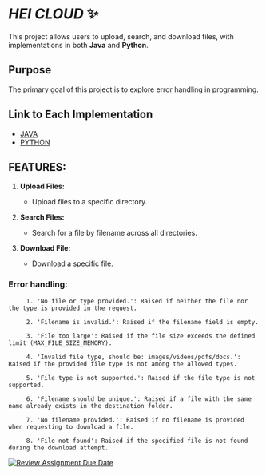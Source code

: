 # _HEI CLOUD_ :sparkles:

This project allows users to upload, search, and download files, with implementations in both **Java** and **Python**.

## Purpose 

The primary goal of this project is to explore error handling in programming.

## Link to Each Implementation

- [JAVA](https://github.com/hei-school/cc-hei-hub-banc-devon/tree/feature/java)
- [PYTHON](https://github.com/hei-school/cc-hei-hub-banc-devon/tree/feature/python)

## FEATURES:

1. **Upload Files:**
   - Upload files to a specific directory.

2. **Search Files:**
   - Search for a file by filename across all directories.

3. **Download File:**
   - Download a specific file.

### Error handling:

```plaintext
     1. 'No file or type provided.': Raised if neither the file nor the type is provided in the request.

     2. 'Filename is invalid.': Raised if the filename field is empty.

     3. 'File too large': Raised if the file size exceeds the defined limit (MAX_FILE_SIZE_MEMORY).

     4. 'Invalid file type, should be: images/videos/pdfs/docs.': Raised if the provided file type is not among the allowed types.

     5. 'File type is not supported.': Raised if the file type is not supported.

     6. 'Filename should be unique.': Raised if a file with the same name already exists in the destination folder.

     7. 'No filename provided.': Raised if no filename is provided when requesting to download a file.

     8. 'File not found': Raised if the specified file is not found during the download attempt.
```

[![Review Assignment Due Date](https://classroom.github.com/assets/deadline-readme-button-24ddc0f5d75046c5622901739e7c5dd533143b0c8e959d652212380cedb1ea36.svg)](https://classroom.github.com/a/wTBA-Etm)
